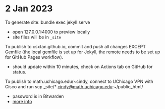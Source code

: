 # 2 Jan 2023

To generate site:
    bundle exec jekyll serve
- open 127.0.0.1:4000 to preview locally
- site files will be in `_site`

To publish to csxtan.github.io, commit and push all changes EXCEPT Gemfile (the local gemfile is set up for Jekyll, the remote needs to be set up for GitHub Pages workflow).
- should update within 10 minutes, check on Actions tab on GitHub for status.

To publish to math.uchicago.edu/~cindy, connect to UChicago VPN with Cisco and run
    scp _site/* cindy@math.uchicago.edu:~/public_html/
- password is in Bitwarden
- [more info](http://math.uchicago.edu/miscellany/making-a-website/current-website-guide.pdf)
